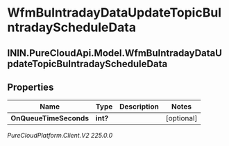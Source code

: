 # WfmBuIntradayDataUpdateTopicBuIntradayScheduleData

## ININ.PureCloudApi.Model.WfmBuIntradayDataUpdateTopicBuIntradayScheduleData

## Properties

|Name | Type | Description | Notes|
|------------ | ------------- | ------------- | -------------|
| **OnQueueTimeSeconds** | **int?** |  | [optional] |



_PureCloudPlatform.Client.V2 225.0.0_
